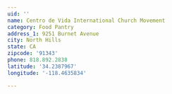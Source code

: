 ```yaml
---
uid: ''
name: Centro de Vida International Church Movement
category: Food Pantry
address_1: 9251 Burnet Avenue
city: North Hills
state: CA
zipcode: '91343'
phone: 818.892.2838
latitude: '34.2387967'
longitude: '-118.4635834'

---
```

